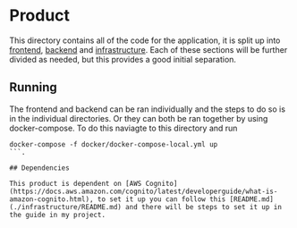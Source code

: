 # Product

This directory contains all of the code for the application, it is split up into [frontend](/product/frontend/), [backend](/product/backend/) and [infrastructure](/product/infrastructure/). Each of these sections will be further divided as needed, but this provides a good initial separation.

## Running

The frontend and backend can be ran individually and the steps to do so is in the individual directories. Or they can both be ran together by using docker-compose. To do this naviagte to this directory and run 
```
docker-compose -f docker/docker-compose-local.yml up
```.

## Dependencies

This product is dependent on [AWS Cognito](https://docs.aws.amazon.com/cognito/latest/developerguide/what-is-amazon-cognito.html), to set it up you can follow this [README.md](./infrastructure/README.md) and there will be steps to set it up in the guide in my project.
